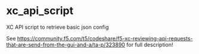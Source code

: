 # xc_api_script
XC API script to retrieve basic json config

See https://community.f5.com/t5/codeshare/f5-xc-reviewing-api-requests-that-are-send-from-the-gui-and-a/ta-p/323890 for full description!
